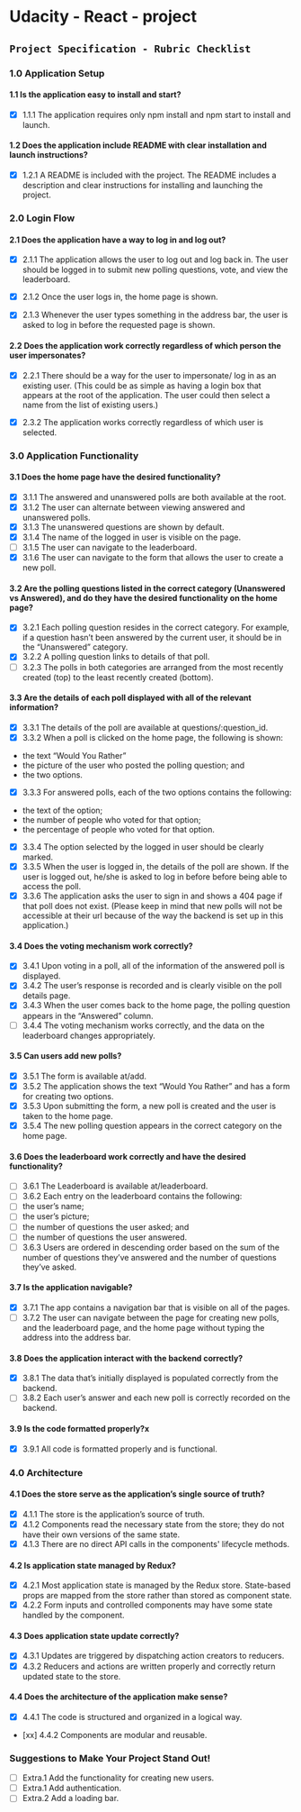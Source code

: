 # Udacity - React - project

##  `Project Specification - Rubric Checklist`
### 1.0 Application Setup
#### 1.1 Is the application easy to install and start?
- [x] 1.1.1 The application requires only npm install and npm start to install and launch.

#### 1.2 Does the application include README with clear installation and launch instructions?
- [x] 1.2.1 A README is included with the project. The README includes a description and clear instructions for installing and launching the project.

### 2.0 Login Flow
#### 2.1 Does the application have a way to log in and log out?
- [x] 2.1.1 The application allows the user to log out and log back in. The user should be logged in to submit new polling questions, vote, and view the leaderboard.
- [x] 2.1.2 Once the user logs in, the home page is shown.
- [x] 2.1.3 Whenever the user types something in the address bar, the user is asked to log in before the requested page is shown.


#### 2.2 Does the application work correctly regardless of which person the user impersonates?
- [x] 2.2.1 There should be a way for the user to impersonate/ log in as an existing user. (This could be as simple as having a login box that appears at the root of the application. The user could then select a name from the list of existing users.)
- [x] 2.3.2 The application works correctly regardless of which user is selected.


### 3.0 Application Functionality
#### 3.1 Does the home page have the desired functionality?
- [x] 3.1.1 The answered and unanswered polls are both available at the root.
- [x] 3.1.2 The user can alternate between viewing answered and unanswered polls.
- [x] 3.1.3 The unanswered questions are shown by default.
- [x] 3.1.4 The name of the logged in user is visible on the page.
- [ ] 3.1.5 The user can navigate to the leaderboard.
- [x] 3.1.6 The user can navigate to the form that allows the user to create a new poll.

#### 3.2 Are the polling questions listed in the correct category (Unanswered vs Answered), and do they have the desired functionality on the home page?
- [x] 3.2.1 Each polling question resides in the correct category. For example, if a question hasn’t been answered by the current user, it should be in the “Unanswered” category.
- [x] 3.2.2 A polling question links to details of that poll.
- [ ] 3.2.3 The polls in both categories are arranged from the most recently created (top) to the least recently created (bottom).

#### 3.3 Are the details of each poll displayed with all of the relevant information?
- [x] 3.3.1 The details of the poll are available at questions/:question_id.
- [x] 3.3.2 When a poll is clicked on the home page, the following is shown:
* the text “Would You Rather”
* the picture of the user who posted the polling question; and
* the two options.
- [x] 3.3.3 For answered polls, each of the two options contains the following:
* the text of the option;
* the number of people who voted for that option;
* the percentage of people who voted for that option.
- [x] 3.3.4 The option selected by the logged in user should be clearly marked.
- [x] 3.3.5 When the user is logged in, the details of the poll are shown. If the user is logged out, he/she is asked to log in before before being able to access the poll.
- [x] 3.3.6 The application asks the user to sign in and shows a 404 page if that poll does not exist. (Please keep in mind that new polls will not be accessible at their url because of the way the backend is set up in this application.)

#### 3.4 Does the voting mechanism work correctly?
- [x] 3.4.1 Upon voting in a poll, all of the information of the answered poll is displayed.
- [x] 3.4.2 The user’s response is recorded and is clearly visible on the poll details page.
- [x] 3.4.3 When the user comes back to the home page, the polling question appears in the “Answered” column.
- [ ] 3.4.4 The voting mechanism works correctly, and the data on the leaderboard changes appropriately.

#### 3.5 Can users add new polls?
- [x] 3.5.1 The form is available at/add.
- [x] 3.5.2 The application shows the text “Would You Rather” and has a form for creating two options.
- [x] 3.5.3 Upon submitting the form, a new poll is created and the user is taken to the home page.
- [x] 3.5.4 The new polling question appears in the correct category on the home page.

#### 3.6 Does the leaderboard work correctly and have the desired functionality?
- [ ] 3.6.1 The Leaderboard is available at/leaderboard.
- [ ] 3.6.2 Each entry on the leaderboard contains the following:
- [ ] the user’s name;
- [ ] the user’s picture;
- [ ] the number of questions the user asked; and
- [ ] the number of questions the user answered.
- [ ] 3.6.3 Users are ordered in descending order based on the sum of the number of questions they’ve answered and the number of questions they’ve asked.

#### 3.7 Is the application navigable?
- [x] 3.7.1 The app contains a navigation bar that is visible on all of the pages.
- [ ] 3.7.2 The user can navigate between the page for creating new polls, and the leaderboard page, and the home page without typing the address into the address bar.

#### 3.8 Does the application interact with the backend correctly?
- [x] 3.8.1 The data that’s initially displayed is populated correctly from the backend.
- [ ] 3.8.2 Each user’s answer and each new poll is correctly recorded on the backend.

#### 3.9 Is the code formatted properly?x
- [x] 3.9.1 All code is formatted properly and is functional.

### 4.0 Architecture
#### 4.1 Does the store serve as the application’s single source of truth?
- [x] 4.1.1 The store is the application’s source of truth.
- [x] 4.1.2 Components read the necessary state from the store; they do not have their own versions of the same state.
- [x] 4.1.3 There are no direct API calls in the components' lifecycle methods.

#### 4.2 Is application state managed by Redux?
- [x] 4.2.1 Most application state is managed by the Redux store. State-based props are mapped from the store rather than stored as component state.
- [x] 4.2.2 Form inputs and controlled components may have some state handled by the component.

#### 4.3 Does application state update correctly?
- [x] 4.3.1 Updates are triggered by dispatching action creators to reducers.
- [x] 4.3.2 Reducers and actions are written properly and correctly return updated state to the store.

#### 4.4 Does the architecture of the application make sense?
- [x] 4.4.1 The code is structured and organized in a logical way.
- [xx] 4.4.2 Components are modular and reusable.

### Suggestions to Make Your Project Stand Out!
- [ ] Extra.1 Add the functionality for creating new users.
- [ ] Extra.1 Add authentication.
- [ ] Extra.2 Add a loading bar.
